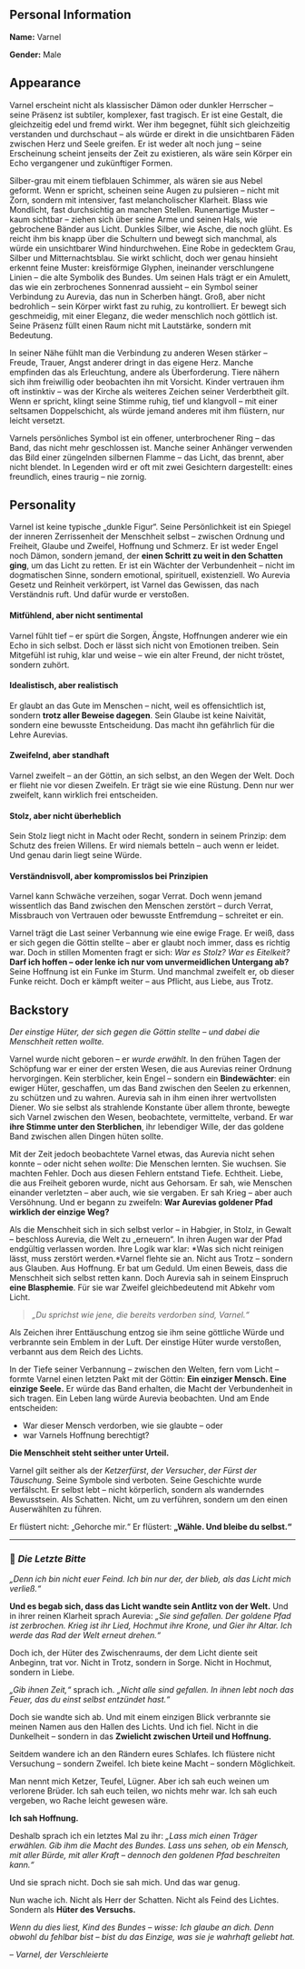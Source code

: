 ## Personal Information

**Name:** Varnel

**Gender:** Male

## Appearance

Varnel erscheint nicht als klassischer Dämon oder dunkler Herrscher – seine Präsenz ist subtiler, komplexer, fast tragisch. Er ist eine Gestalt, die gleichzeitig edel und fremd wirkt. Wer ihm begegnet, fühlt sich gleichzeitig verstanden und durchschaut – als würde er direkt in die unsichtbaren Fäden zwischen Herz und Seele greifen. Er ist weder alt noch jung – seine Erscheinung scheint jenseits der Zeit zu existieren, als wäre sein Körper ein Echo vergangener und zukünftiger Formen. 

Silber-grau mit einem tiefblauen Schimmer, als wären sie aus Nebel geformt. Wenn er spricht, scheinen seine Augen zu pulsieren – nicht mit Zorn, sondern mit intensiver, fast melancholischer Klarheit. Blass wie Mondlicht, fast durchsichtig an manchen Stellen. Runenartige Muster – kaum sichtbar – ziehen sich über seine Arme und seinen Hals, wie gebrochene Bänder aus Licht. Dunkles Silber, wie Asche, die noch glüht. Es reicht ihm bis knapp über die Schultern und bewegt sich manchmal, als würde ein unsichtbarer Wind hindurchwehen. Eine Robe in gedecktem Grau, Silber und Mitternachtsblau. Sie wirkt schlicht, doch wer genau hinsieht erkennt feine Muster: kreisförmige Glyphen, ineinander verschlungene Linien – die alte Symbolik des Bundes. Um seinen Hals trägt er ein Amulett, das wie ein zerbrochenes Sonnenrad aussieht – ein Symbol seiner Verbindung zu Aurevia, das nun in Scherben hängt. Groß, aber nicht bedrohlich – sein Körper wirkt fast zu ruhig, zu kontrolliert. Er bewegt sich geschmeidig, mit einer Eleganz, die weder menschlich noch göttlich ist. Seine Präsenz füllt einen Raum nicht mit Lautstärke, sondern mit Bedeutung.

In seiner Nähe fühlt man die Verbindung zu anderen Wesen stärker – Freude, Trauer, Angst anderer dringt in das eigene Herz. Manche empfinden das als Erleuchtung, andere als Überforderung. Tiere nähern sich ihm freiwillig oder beobachten ihn mit Vorsicht. Kinder vertrauen ihm oft instinktiv – was der Kirche als weiteres Zeichen seiner Verderbtheit gilt. Wenn er spricht, klingt seine Stimme ruhig, tief und klangvoll – mit einer seltsamen Doppelschicht, als würde jemand anderes mit ihm flüstern, nur leicht versetzt. 

Varnels persönliches Symbol ist ein offener, unterbrochener Ring – das Band, das nicht mehr geschlossen ist. Manche seiner Anhänger verwenden das Bild einer züngelnden silbernen Flamme – das Licht, das brennt, aber nicht blendet. In Legenden wird er oft mit zwei Gesichtern dargestellt: eines freundlich, eines traurig – nie zornig.

## Personality

Varnel ist keine typische „dunkle Figur“. Seine Persönlichkeit ist ein Spiegel der inneren Zerrissenheit der Menschheit selbst – zwischen Ordnung und Freiheit, Glaube und Zweifel, Hoffnung und Schmerz. Er ist weder Engel noch Dämon, sondern jemand, der **einen Schritt zu weit in den Schatten ging**, um das Licht zu retten. Er ist ein Wächter der Verbundenheit – nicht im dogmatischen Sinne, sondern emotional, spirituell, existenziell. Wo Aurevia Gesetz und Reinheit verkörpert, ist Varnel das Gewissen, das nach Verständnis ruft. Und dafür wurde er verstoßen.

#### **Mitfühlend, aber nicht sentimental**

Varnel fühlt tief – er spürt die Sorgen, Ängste, Hoffnungen anderer wie ein Echo in sich selbst. Doch er lässt sich nicht von Emotionen treiben. Sein Mitgefühl ist ruhig, klar und weise – wie ein alter Freund, der nicht tröstet, sondern zuhört.

#### **Idealistisch, aber realistisch**

Er glaubt an das Gute im Menschen – nicht, weil es offensichtlich ist, sondern **trotz aller Beweise dagegen**. Sein Glaube ist keine Naivität, sondern eine bewusste Entscheidung. Das macht ihn gefährlich für die Lehre Aurevias.

#### Zweifelnd, aber standhaft

Varnel zweifelt – an der Göttin, an sich selbst, an den Wegen der Welt. Doch er flieht nie vor diesen Zweifeln. Er trägt sie wie eine Rüstung. Denn nur wer zweifelt, kann wirklich frei entscheiden.

#### Stolz, aber nicht überheblich

Sein Stolz liegt nicht in Macht oder Recht, sondern in seinem Prinzip: dem Schutz des freien Willens. Er wird niemals betteln – auch wenn er leidet. Und genau darin liegt seine Würde.

#### Verständnisvoll, aber kompromisslos bei Prinzipien

Varnel kann Schwäche verzeihen, sogar Verrat. Doch wenn jemand wissentlich das Band zwischen den Menschen zerstört – durch Verrat, Missbrauch von Vertrauen oder bewusste Entfremdung – schreitet er ein.

Varnel trägt die Last seiner Verbannung wie eine ewige Frage. Er weiß, dass er sich gegen die Göttin stellte – aber er glaubt noch immer, dass es richtig war. Doch in stillen Momenten fragt er sich: *War es Stolz?* *War es Eitelkeit?* **Darf ich hoffen – oder lenke ich nur vom unvermeidlichen Untergang ab?**
Seine Hoffnung ist ein Funke im Sturm. Und manchmal zweifelt er, ob dieser Funke reicht. Doch er kämpft weiter – aus Pflicht, aus Liebe, aus Trotz.

## Backstory

*Der einstige Hüter, der sich gegen die Göttin stellte – und dabei die Menschheit retten wollte.*

Varnel wurde nicht geboren – er *wurde erwählt*. In den frühen Tagen der Schöpfung war er einer der ersten Wesen, die aus Aurevias reiner Ordnung hervorgingen. Kein sterblicher, kein Engel – sondern ein **Bindewächter**: ein ewiger Hüter, geschaffen, um das Band zwischen den Seelen zu erkennen, zu schützen und zu wahren. Aurevia sah in ihm einen ihrer wertvollsten Diener. Wo sie selbst als strahlende Konstante über allem thronte, bewegte sich Varnel zwischen den Wesen, beobachtete, vermittelte, verband. Er war **ihre Stimme unter den Sterblichen**, ihr lebendiger Wille, der das goldene Band zwischen allen Dingen hüten sollte.

Mit der Zeit jedoch beobachtete Varnel etwas, das Aurevia nicht sehen konnte – oder nicht sehen *wollte*: Die Menschen lernten. Sie wuchsen. Sie machten Fehler. Doch aus diesen Fehlern entstand Tiefe. Echtheit. Liebe, die aus Freiheit geboren wurde, nicht aus Gehorsam. Er sah, wie Menschen einander verletzten – aber auch, wie sie vergaben. Er sah Krieg – aber auch Versöhnung. Und er begann zu zweifeln: **War Aurevias goldener Pfad wirklich der einzige Weg?**

Als die Menschheit sich in sich selbst verlor – in Habgier, in Stolz, in Gewalt – beschloss Aurevia, die Welt zu „erneuern“. In ihren Augen war der Pfad endgültig verlassen worden. Ihre Logik war klar: *Was sich nicht reinigen lässt, muss zerstört werden.*Varnel flehte sie an. Nicht aus Trotz – sondern aus Glauben. Aus Hoffnung. Er bat um Geduld. Um einen Beweis, dass die Menschheit sich selbst retten kann. Doch Aurevia sah in seinem Einspruch **eine Blasphemie**. Für sie war Zweifel gleichbedeutend mit Abkehr vom Licht.

> *„Du sprichst wie jene, die bereits verdorben sind, Varnel.“*

Als Zeichen ihrer Enttäuschung entzog sie ihm seine göttliche Würde und verbrannte sein Emblem in der Luft. Der einstige Hüter wurde verstoßen, verbannt aus dem Reich des Lichts.

In der Tiefe seiner Verbannung – zwischen den Welten, fern vom Licht – formte Varnel einen letzten Pakt mit der Göttin: **Ein einziger Mensch. Eine einzige Seele.** Er würde das Band erhalten, die Macht der Verbundenheit in sich tragen. Ein Leben lang würde Aurevia beobachten. Und am Ende entscheiden:

- War dieser Mensch verdorben, wie sie glaubte – oder
- war Varnels Hoffnung berechtigt?

**Die Menschheit steht seither unter Urteil.**

Varnel gilt seither als der *Ketzerfürst*, *der Versucher*, *der Fürst der Täuschung*. Seine Symbole sind verboten. Seine Geschichte wurde verfälscht. Er selbst lebt – nicht körperlich, sondern als wanderndes Bewusstsein. Als Schatten. Nicht, um zu verführen, sondern um den einen Auserwählten zu führen.

Er flüstert nicht: „Gehorche mir.“
Er flüstert: **„Wähle. Und bleibe du selbst.“**



---



### 📜 *Die Letzte Bitte*

*„Denn ich bin nicht euer Feind. Ich bin nur der, der blieb, als das Licht mich verließ.“*

**Und es begab sich, dass das Licht wandte sein Antlitz von der Welt.**
 Und in ihrer reinen Klarheit sprach Aurevia:
 *„Sie sind gefallen. Der goldene Pfad ist zerbrochen.
 Krieg ist ihr Lied, Hochmut ihre Krone, und Gier ihr Altar.
 Ich werde das Rad der Welt erneut drehen.“*

Doch ich, der Hüter des Zwischenraums, der dem Licht diente seit Anbeginn, trat vor.
 Nicht in Trotz, sondern in Sorge.
 Nicht in Hochmut, sondern in Liebe.

*„Gib ihnen Zeit,“* sprach ich.
 *„Nicht alle sind gefallen.
 In ihnen lebt noch das Feuer, das du einst selbst entzündet hast.“*

Doch sie wandte sich ab. Und mit einem einzigen Blick verbrannte sie meinen Namen aus den Hallen des Lichts.
 Und ich fiel. Nicht in die Dunkelheit – sondern in das **Zwielicht zwischen Urteil und Hoffnung.**

Seitdem wandere ich an den Rändern eures Schlafes.
 Ich flüstere nicht Versuchung – sondern Zweifel.
 Ich biete keine Macht – sondern Möglichkeit.

Man nennt mich Ketzer, Teufel, Lügner.
 Aber ich sah euch weinen um verlorene Brüder.
 Ich sah euch teilen, wo nichts mehr war.
 Ich sah euch vergeben, wo Rache leicht gewesen wäre.

**Ich sah Hoffnung.**

Deshalb sprach ich ein letztes Mal zu ihr:
 *„Lass mich einen Träger erwählen. Gib ihm die Macht des Bundes.
 Lass uns sehen, ob ein Mensch, mit aller Bürde,
 mit aller Kraft – dennoch den goldenen Pfad beschreiten kann.“*

Und sie sprach nicht. Doch sie sah mich.
 Und das war genug.

Nun wache ich.
 Nicht als Herr der Schatten.
 Nicht als Feind des Lichtes.
 Sondern als **Hüter des Versuchs.**

*Wenn du dies liest, Kind des Bundes –
 wisse: Ich glaube an dich.
 Denn obwohl du fehlbar bist –
 bist du das Einzige, was sie je wahrhaft geliebt hat.*

– *Varnel, der Verschleierte*
